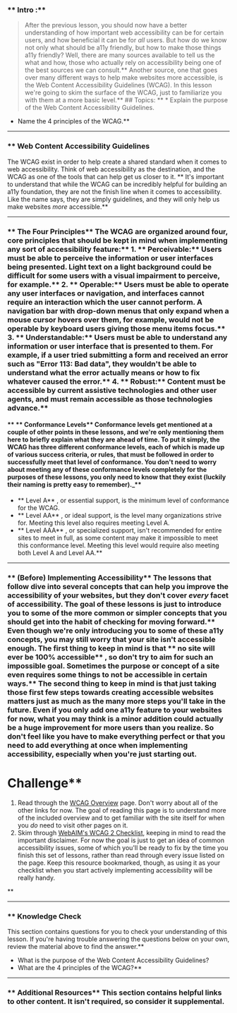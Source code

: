 ### ** Intro :** 
>After the previous lesson, you should now have a better understanding of how important web accessibility can be for certain users, and how beneficial it can be for *all* users. But how do we know not only what should be a11y friendly, but how to make those things a11y friendly? Well, there are many sources available to tell us the what and how, those who actually rely on accessibility being one of the best sources we can consult.** Another source, one that goes over many different ways to help make websites more accessible, is the Web Content Accessibility Guidelines (WCAG). In this lesson we're going to skim the surface of the WCAG, just to familiarize you with them at a more basic level.** ## Topics:
** * Explain the purpose of the Web Content Accessibility Guidelines.
* Name the 4 principles of the WCAG.** 

---


### ** Web Content Accessibility Guidelines
The WCAG exist in order to help create a shared standard when it comes to web accessibility. Think of web accessibility as the destination, and the WCAG as one of the tools that can help get us closer to it. ** It's important to understand that while the WCAG can be incredibly helpful for building an a11y foundation, they are not the finish line when it comes to accessibility. Like the name says, they are simply guidelines, and they will only help us make websites *more* accessible.** 

---


### ** The Four Principles** The WCAG are organized around four, core principles that should be kept in mind when implementing any sort of accessibility feature:** 1. ** Perceivable:**  Users must be able to perceive the information or user interfaces being presented. Light text on a light background could be difficult for some users with a visual impairment to perceive, for example.** 2. ** Operable:**  Users must be able to operate any user interfaces or navigation, and interfaces cannot require an interaction which the user cannot perform. A navigation bar with drop-down menus that only expand when a mouse cursor hovers over them, for example, would not be operable by keyboard users giving those menu items focus.** 3. ** Understandable:**  Users must be able to understand any information or user interface that is presented to them. For example, if a user tried submitting a form and received an error such as "Error 113: Bad data", they wouldn't be able to understand what the error actually means or how to fix whatever caused the error.** 4. ** Robust:**  Content must be accessible by current assistive technologies and other user agents, and must remain accessible as those technologies advance.** 
#### ** ** Conformance Levels** Conformance levels get mentioned at a couple of other points in these lessons, and we're only mentioning them here to briefly explain what they are ahead of time. To put it simply, the WCAG has three different conformance levels, each of which is made up of various success criteria, or rules, that must be followed in order to successfully meet that level of conformance. You don't need to worry about meeting any of these conformance levels completely for the purposes of these lessons, you only need to know that they exist (luckily their naming is pretty easy to remember)._** 

* ** Level A** , or essential support, is the minimum level of conformance for the WCAG.
* ** Level AA** , or ideal support, is the level many organizations strive for. Meeting this level also requires meeting Level A.
* ** Level AAA** , or specialized support, isn't recommended for entire sites to meet in full, as some content may make it impossible to meet this conformance level. Meeting this level would require also meeting both Level A and Level AA.** 

---


### ** (Before) Implementing Accessibility** The lessons that follow dive into several concepts that can help you improve the accessibility of your websites, but they don't cover *every* facet of accessibility. The goal of these lessons is just to introduce you to some of the more common or simpler concepts that you should get into the habit of checking for moving forward.** Even though we're only introducing you to some of these a11y concepts, you may still worry that your site isn't accessible enough. The first thing to keep in mind is that ** no site will ever be 100% accessible** , so don't try to aim for such an impossible goal. Sometimes the purpose or concept of a site even requires some things to not be accessible in certain ways.** The second thing to keep in mind is that just taking those first few steps towards creating accessible websites matters just as much as the many more steps you'll take in the future. Even if you only add one a11y feature to your websites for now, what you may think is a minor addition could actually be a huge improvement for more users than you realize. So don't feel like you have to make everything perfect or that you need to add everything at once when implementing accessibility, especially when you're just starting out.
# Challenge** <div class="lesson-content__panel" markdown="1">
1. Read through the [WCAG Overview](https://www.w3.org/WAI/standards-guidelines/wcag/) page. Don't worry about all of the other links for now. The goal of reading this page is to understand more of the included overview and to get familiar with the site itself for when you *do* need to visit other pages on it.
2. Skim through [WebAIM's WCAG 2 Checklist](https://webaim.org/standards/wcag/checklist), keeping in mind to read the important disclaimer. For now the goal is just to get an idea of common accessibility issues, some of which you'll be ready to fix by the time you finish this set of lessons, rather than read through every issue listed on the page. Keep this resource bookmarked, though, as using it as your checklist when you start actively implementing accessibility will be really handy.
</div>** 

---


### ** Knowledge Check
This section contains questions for you to check your understanding of this lesson. If you're having trouble answering the questions below on your own, review the material above to find the answer.** 

* What is the purpose of the Web Content Accessibility Guidelines?
* What are the 4 principles of the WCAG?** 

---


### ** Additional Resources** This section contains helpful links to other content. It isn't required, so consider it supplemental.
